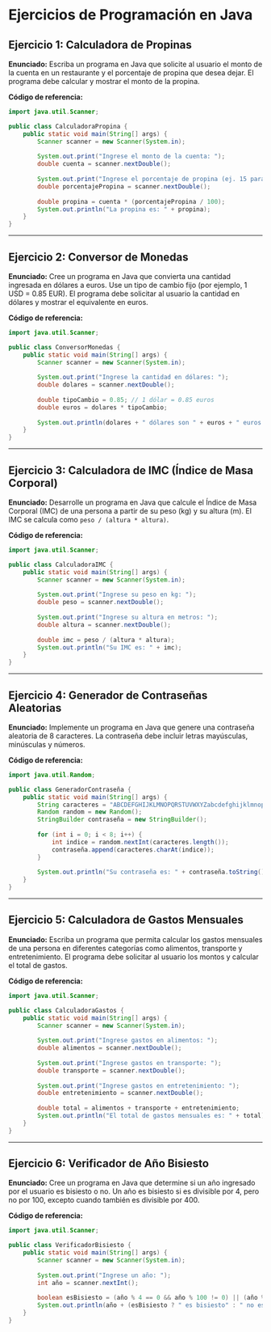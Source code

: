 # Ejercicios de Programación en Java

## Ejercicio 1: Calculadora de Propinas

**Enunciado:**
Escriba un programa en Java que solicite al usuario el monto de la cuenta en un restaurante y el porcentaje de propina que desea dejar. El programa debe calcular y mostrar el monto de la propina.

**Código de referencia:**
```java
import java.util.Scanner;

public class CalculadoraPropina {
    public static void main(String[] args) {
        Scanner scanner = new Scanner(System.in);
        
        System.out.print("Ingrese el monto de la cuenta: ");
        double cuenta = scanner.nextDouble();
        
        System.out.print("Ingrese el porcentaje de propina (ej. 15 para 15%): ");
        double porcentajePropina = scanner.nextDouble();
        
        double propina = cuenta * (porcentajePropina / 100);
        System.out.println("La propina es: " + propina);
    }
}
```

---

## Ejercicio 2: Conversor de Monedas

**Enunciado:**
Cree un programa en Java que convierta una cantidad ingresada en dólares a euros. Use un tipo de cambio fijo (por ejemplo, 1 USD = 0.85 EUR). El programa debe solicitar al usuario la cantidad en dólares y mostrar el equivalente en euros.

**Código de referencia:**
```java
import java.util.Scanner;

public class ConversorMonedas {
    public static void main(String[] args) {
        Scanner scanner = new Scanner(System.in);
        
        System.out.print("Ingrese la cantidad en dólares: ");
        double dolares = scanner.nextDouble();
        
        double tipoCambio = 0.85; // 1 dólar = 0.85 euros
        double euros = dolares * tipoCambio;
        
        System.out.println(dolares + " dólares son " + euros + " euros.");
    }
}
```

---

## Ejercicio 3: Calculadora de IMC (Índice de Masa Corporal)

**Enunciado:**
Desarrolle un programa en Java que calcule el Índice de Masa Corporal (IMC) de una persona a partir de su peso (kg) y su altura (m). El IMC se calcula como `peso / (altura * altura)`.

**Código de referencia:**
```java
import java.util.Scanner;

public class CalculadoraIMC {
    public static void main(String[] args) {
        Scanner scanner = new Scanner(System.in);
        
        System.out.print("Ingrese su peso en kg: ");
        double peso = scanner.nextDouble();
        
        System.out.print("Ingrese su altura en metros: ");
        double altura = scanner.nextDouble();
        
        double imc = peso / (altura * altura);
        System.out.println("Su IMC es: " + imc);
    }
}
```

---

## Ejercicio 4: Generador de Contraseñas Aleatorias

**Enunciado:**
Implemente un programa en Java que genere una contraseña aleatoria de 8 caracteres. La contraseña debe incluir letras mayúsculas, minúsculas y números.

**Código de referencia:**
```java
import java.util.Random;

public class GeneradorContraseña {
    public static void main(String[] args) {
        String caracteres = "ABCDEFGHIJKLMNOPQRSTUVWXYZabcdefghijklmnopqrstuvwxyz0123456789";
        Random random = new Random();
        StringBuilder contraseña = new StringBuilder();
        
        for (int i = 0; i < 8; i++) {
            int indice = random.nextInt(caracteres.length());
            contraseña.append(caracteres.charAt(indice));
        }
        
        System.out.println("Su contraseña es: " + contraseña.toString());
    }
}
```

---

## Ejercicio 5: Calculadora de Gastos Mensuales

**Enunciado:**
Escriba un programa que permita calcular los gastos mensuales de una persona en diferentes categorías como alimentos, transporte y entretenimiento. El programa debe solicitar al usuario los montos y calcular el total de gastos.

**Código de referencia:**
```java
import java.util.Scanner;

public class CalculadoraGastos {
    public static void main(String[] args) {
        Scanner scanner = new Scanner(System.in);
        
        System.out.print("Ingrese gastos en alimentos: ");
        double alimentos = scanner.nextDouble();
        
        System.out.print("Ingrese gastos en transporte: ");
        double transporte = scanner.nextDouble();
        
        System.out.print("Ingrese gastos en entretenimiento: ");
        double entretenimiento = scanner.nextDouble();
        
        double total = alimentos + transporte + entretenimiento;
        System.out.println("El total de gastos mensuales es: " + total);
    }
}
```

---

## Ejercicio 6: Verificador de Año Bisiesto

**Enunciado:**
Cree un programa en Java que determine si un año ingresado por el usuario es bisiesto o no. Un año es bisiesto si es divisible por 4, pero no por 100, excepto cuando también es divisible por 400.

**Código de referencia:**
```java
import java.util.Scanner;

public class VerificadorBisiesto {
    public static void main(String[] args) {
        Scanner scanner = new Scanner(System.in);
        
        System.out.print("Ingrese un año: ");
        int año = scanner.nextInt();
        
        boolean esBisiesto = (año % 4 == 0 && año % 100 != 0) || (año % 400 == 0);
        System.out.println(año + (esBisiesto ? " es bisiesto" : " no es bisiesto"));
    }
}
